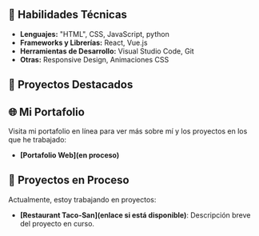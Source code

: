 
## 🚀 Habilidades Técnicas
- **Lenguajes:** "HTML", CSS, JavaScript, python 
- **Frameworks y Librerías:** React, Vue.js
- **Herramientas de Desarrollo:** Visual Studio Code, Git
- **Otras:** Responsive Design, Animaciones CSS

## 🌟 Proyectos Destacados


## 🌐 Mi Portafolio
Visita mi portafolio en línea para ver más sobre mí y los proyectos en los que he trabajado:
- **[Portafolio Web](en proceso)**

## 📂 Proyectos en Proceso
Actualmente, estoy trabajando en proyectos:
- **[Restaurant Taco-San](enlace si está disponible)**: Descripción breve del proyecto en curso.




